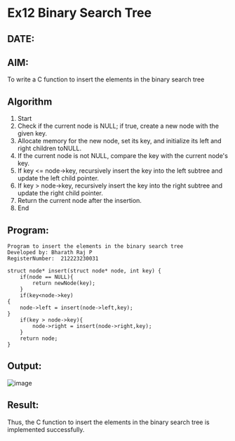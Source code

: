 # Ex12 Binary Search Tree
## DATE:
## AIM:
To write a C function to insert the elements in the binary search tree

## Algorithm
1. Start
2. Check if the current node is NULL; if true, create a new node with the given key.
3. Allocate memory for the new node, set its key, and initialize its left and right children toNULL.
4. If the current node is not NULL, compare the key with the current node's key.
5. If key <= node->key, recursively insert the key into the left subtree and update the left child pointer.
6. If key > node->key, recursively insert the key into the right subtree and update the right child pointer.
7. Return the current node after the insertion.
8. End 

## Program:
```
Program to insert the elements in the binary search tree
Developed by: Bharath Raj P
RegisterNumber:  212223230031
```
```
struct node* insert(struct node* node, int key) {
    if(node == NULL){
        return newNode(key);
    }
    if(key<node->key)
{
    node->left = insert(node->left,key);
}
    if(key > node->key){
        node->right = insert(node->right,key);
    }
    return node;
}
```
## Output:

![image](https://github.com/user-attachments/assets/48efacc1-b0fb-476f-abd8-7beb2dc81509)


## Result:
Thus, the C function to insert the elements in the binary search tree is implemented successfully.
